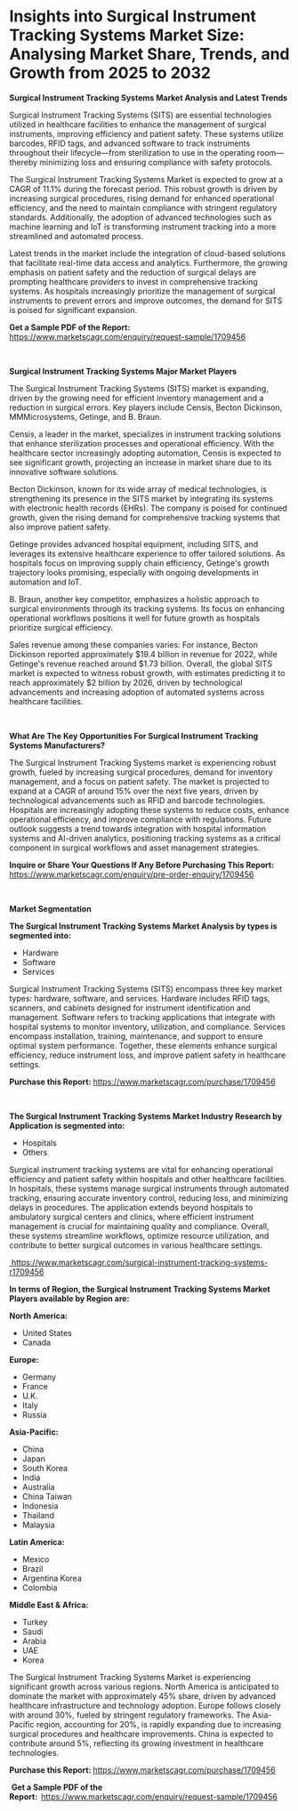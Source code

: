 <p><h1>Insights into Surgical Instrument Tracking Systems Market Size: Analysing Market Share, Trends, and Growth from 2025 to 2032</h1></p><p><strong>Surgical Instrument Tracking Systems Market Analysis and Latest Trends</strong></p>
<p><p>Surgical Instrument Tracking Systems (SITS) are essential technologies utilized in healthcare facilities to enhance the management of surgical instruments, improving efficiency and patient safety. These systems utilize barcodes, RFID tags, and advanced software to track instruments throughout their lifecycle—from sterilization to use in the operating room—thereby minimizing loss and ensuring compliance with safety protocols.</p><p>The Surgical Instrument Tracking Systems Market is expected to grow at a CAGR of 11.1% during the forecast period. This robust growth is driven by increasing surgical procedures, rising demand for enhanced operational efficiency, and the need to maintain compliance with stringent regulatory standards. Additionally, the adoption of advanced technologies such as machine learning and IoT is transforming instrument tracking into a more streamlined and automated process.</p><p>Latest trends in the market include the integration of cloud-based solutions that facilitate real-time data access and analytics. Furthermore, the growing emphasis on patient safety and the reduction of surgical delays are prompting healthcare providers to invest in comprehensive tracking systems. As hospitals increasingly prioritize the management of surgical instruments to prevent errors and improve outcomes, the demand for SITS is poised for significant expansion.</p></p>
<p><strong>Get a Sample PDF of the Report:&nbsp;</strong> <a href="https://www.marketscagr.com/enquiry/request-sample/1709456?utm_campaign=2031&utm_medium=2&utm_source=Github&utm_content=ia&utm_term=13042025&utm_id=surgical-instrument-tracking-systems">https://www.marketscagr.com/enquiry/request-sample/1709456</a></p>
<p>&nbsp;</p>
<p><strong>Surgical Instrument Tracking Systems Major Market Players</strong></p>
<p><p>The Surgical Instrument Tracking Systems (SITS) market is expanding, driven by the growing need for efficient inventory management and a reduction in surgical errors. Key players include Censis, Becton Dickinson, MMMicrosystems, Getinge, and B. Braun.</p><p>Censis, a leader in the market, specializes in instrument tracking solutions that enhance sterilization processes and operational efficiency. With the healthcare sector increasingly adopting automation, Censis is expected to see significant growth, projecting an increase in market share due to its innovative software solutions.</p><p>Becton Dickinson, known for its wide array of medical technologies, is strengthening its presence in the SITS market by integrating its systems with electronic health records (EHRs). The company is poised for continued growth, given the rising demand for comprehensive tracking systems that also improve patient safety.</p><p>Getinge provides advanced hospital equipment, including SITS, and leverages its extensive healthcare experience to offer tailored solutions. As hospitals focus on improving supply chain efficiency, Getinge's growth trajectory looks promising, especially with ongoing developments in automation and IoT.</p><p>B. Braun, another key competitor, emphasizes a holistic approach to surgical environments through its tracking systems. Its focus on enhancing operational workflows positions it well for future growth as hospitals prioritize surgical efficiency.</p><p>Sales revenue among these companies varies: For instance, Becton Dickinson reported approximately $19.4 billion in revenue for 2022, while Getinge's revenue reached around $1.73 billion. Overall, the global SITS market is expected to witness robust growth, with estimates predicting it to reach approximately $2 billion by 2026, driven by technological advancements and increasing adoption of automated systems across healthcare facilities.</p></p>
<p>&nbsp;</p>
<p><strong>What Are The Key Opportunities For Surgical Instrument Tracking Systems Manufacturers?</strong></p>
<p><p>The Surgical Instrument Tracking Systems market is experiencing robust growth, fueled by increasing surgical procedures, demand for inventory management, and a focus on patient safety. The market is projected to expand at a CAGR of around 15% over the next five years, driven by technological advancements such as RFID and barcode technologies. Hospitals are increasingly adopting these systems to reduce costs, enhance operational efficiency, and improve compliance with regulations. Future outlook suggests a trend towards integration with hospital information systems and AI-driven analytics, positioning tracking systems as a critical component in surgical workflows and asset management strategies.</p></p>
<p><strong>Inquire or Share Your Questions If Any Before Purchasing This Report:</strong> <a href="https://www.marketscagr.com/enquiry/pre-order-enquiry/1709456?utm_campaign=2031&utm_medium=2&utm_source=Github&utm_content=ia&utm_term=13042025&utm_id=surgical-instrument-tracking-systems">https://www.marketscagr.com/enquiry/pre-order-enquiry/1709456</a></p>
<p>&nbsp;</p>
<p><strong>Market Segmentation</strong></p>
<p><strong>The Surgical Instrument Tracking Systems Market Analysis by types is segmented into:</strong></p>
<p><ul><li>Hardware</li><li>Software</li><li>Services</li></ul></p>
<p><p>Surgical Instrument Tracking Systems (SITS) encompass three key market types: hardware, software, and services. Hardware includes RFID tags, scanners, and cabinets designed for instrument identification and management. Software refers to tracking applications that integrate with hospital systems to monitor inventory, utilization, and compliance. Services encompass installation, training, maintenance, and support to ensure optimal system performance. Together, these elements enhance surgical efficiency, reduce instrument loss, and improve patient safety in healthcare settings.</p></p>
<p><strong>Purchase this Report:&nbsp;</strong><a href="https://www.marketscagr.com/purchase/1709456?utm_campaign=2031&utm_medium=2&utm_source=Github&utm_content=ia&utm_term=13042025&utm_id=surgical-instrument-tracking-systems">https://www.marketscagr.com/purchase/1709456</a></p>
<p>&nbsp;</p>
<p><strong>The Surgical Instrument Tracking Systems Market Industry Research by Application is segmented into:</strong></p>
<p><ul><li>Hospitals</li><li>Others</li></ul></p>
<p><p>Surgical instrument tracking systems are vital for enhancing operational efficiency and patient safety within hospitals and other healthcare facilities. In hospitals, these systems manage surgical instruments through automated tracking, ensuring accurate inventory control, reducing loss, and minimizing delays in procedures. The application extends beyond hospitals to ambulatory surgical centers and clinics, where efficient instrument management is crucial for maintaining quality and compliance. Overall, these systems streamline workflows, optimize resource utilization, and contribute to better surgical outcomes in various healthcare settings.</p></p>
<p><a href="https://www.marketscagr.com/surgical-instrument-tracking-systems-r1709456?utm_campaign=2031&utm_medium=2&utm_source=Github&utm_content=ia&utm_term=13042025&utm_id=surgical-instrument-tracking-systems">&nbsp;https://www.marketscagr.com/surgical-instrument-tracking-systems-r1709456</a></p>
<p><strong>In terms of Region, the Surgical Instrument Tracking Systems Market Players available by Region are:</strong></p>
<p>
    <p> <strong> North America: </strong>
        <ul>
            <li>United States</li>
            <li>Canada</li>
        </ul>
        </p> 
    <p> <strong> Europe: </strong>
        <ul>
            <li>Germany</li>
            <li>France</li>
            <li>U.K.</li>
            <li>Italy</li>
            <li>Russia</li>
        </ul>
        </p> 
    <p> <strong> Asia-Pacific: </strong>
        <ul>
            <li>China</li>
            <li>Japan</li>
            <li>South Korea</li>
            <li>India</li>
            <li>Australia</li>
            <li>China Taiwan</li>
            <li>Indonesia</li>
            <li>Thailand</li>
            <li>Malaysia</li>
        </ul>
        </p> 
    <p> <strong> Latin America: </strong>
        <ul>
            <li>Mexico</li>
            <li>Brazil</li>
            <li>Argentina Korea</li>
            <li>Colombia</li>
        </ul>
        </p> 
    <p> <strong> Middle East & Africa: </strong>
        <ul>
            <li>Turkey</li>
            <li>Saudi</li>
            <li>Arabia</li>
            <li>UAE</li>
            <li>Korea</li>
        </ul>
    </p>
    </p>
<p><p>The Surgical Instrument Tracking Systems Market is experiencing significant growth across various regions. North America is anticipated to dominate the market with approximately 45% share, driven by advanced healthcare infrastructure and technology adoption. Europe follows closely with around 30%, fueled by stringent regulatory frameworks. The Asia-Pacific region, accounting for 20%, is rapidly expanding due to increasing surgical procedures and healthcare improvements. China is expected to contribute around 5%, reflecting its growing investment in healthcare technologies.</p></p>
<p><strong>Purchase this Report: </strong><a href="https://www.marketscagr.com/purchase/1709456?utm_campaign=2031&utm_medium=2&utm_source=Github&utm_content=ia&utm_term=13042025&utm_id=surgical-instrument-tracking-systems">https://www.marketscagr.com/purchase/1709456</a></p>
<p>&nbsp;<strong>Get a Sample PDF of the Report:&nbsp;&nbsp;</strong><a href="https://www.marketscagr.com/enquiry/request-sample/1709456?utm_campaign=2031&utm_medium=2&utm_source=Github&utm_content=ia&utm_term=13042025&utm_id=surgical-instrument-tracking-systems">https://www.marketscagr.com/enquiry/request-sample/1709456</a></p>
<p><strong></strong></p>
<p><p></p><p></p><p></p></p>